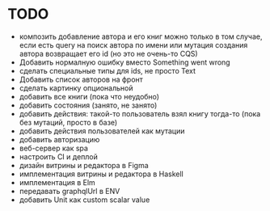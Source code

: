 # TODO

- композить добавление автора и его книг можно только в том случае, 
  если есть query на поиск автора по имени или мутация создания автора возвращает его id (но это не очень-то CQS)
- Добавить нормалную ошибку вместо Something went wrong
- сделать специальные типы для ids, не просто Text
- Добавить список авторов на фронт
- сделать картинку опциональной
- добавить все книги (пока что неудобно)
- добавить состояния (занято, не занято)
- добавить действия: такой-то пользователь взял книгу тогда-то (пока без мутаций, просто в базе)
- добавить действия пользователей как мутации
- добавить авторизацию
- веб-сервер как spa
- настроить CI и деплой
- дизайн витрины и редактора в Figma
- имплементация витрины и редактора в Haskell
- имплементация в Elm
- передавать graphqlUrl в ENV
- добавить Unit как custom scalar value
